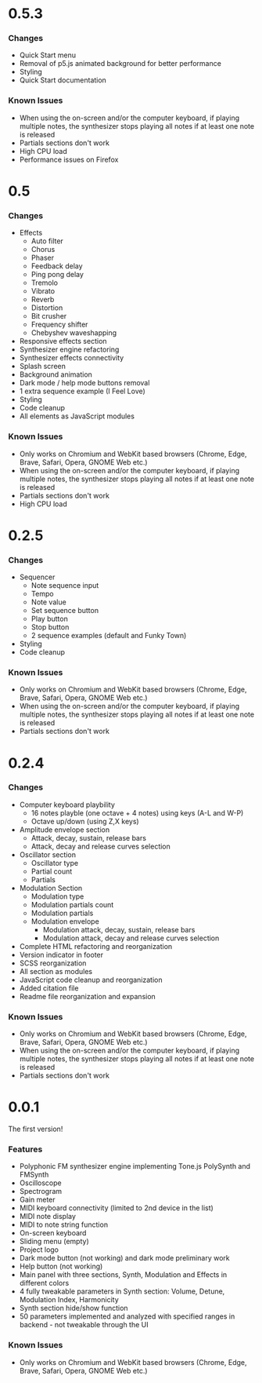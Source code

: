 # 0.5.3

### Changes
* Quick Start menu
* Removal of p5.js animated background for better performance
* Styling
* Quick Start documentation

### Known Issues
* When using the on-screen and/or the computer keyboard, if playing multiple notes, the synthesizer stops playing all notes if at least one note is released
* Partials sections don't work
* High CPU load
* Performance issues on Firefox

# 0.5

### Changes
* Effects
    * Auto filter
    * Chorus
    * Phaser
    * Feedback delay
    * Ping pong delay
    * Tremolo
    * Vibrato
    * Reverb
    * Distortion
    * Bit crusher
    * Frequency shifter
    * Chebyshev waveshapping
* Responsive effects section
* Synthesizer engine refactoring
* Synthesizer effects connectivity
* Splash screen
* Background animation
* Dark mode / help mode buttons removal
* 1 extra sequence example (I Feel Love)
* Styling
* Code cleanup
* All elements as JavaScript modules

### Known Issues
* Only works on Chromium and WebKit based browsers (Chrome, Edge, Brave, Safari, Opera, GNOME Web etc.)
* When using the on-screen and/or the computer keyboard, if playing multiple notes, the synthesizer stops playing all notes if at least one note is released
* Partials sections don't work
* High CPU load


# 0.2.5

### Changes

* Sequencer
    * Note sequence input
    * Tempo
    * Note value
    * Set sequence button
    * Play button
    * Stop button
    * 2 sequence examples (default and Funky Town)
* Styling 
* Code cleanup

### Known Issues
* Only works on Chromium and WebKit based browsers (Chrome, Edge, Brave, Safari, Opera, GNOME Web etc.)
* When using the on-screen and/or the computer keyboard, if playing multiple notes, the synthesizer stops playing all notes if at least one note is released
* Partials sections don't work


# 0.2.4

### Changes

* Computer keyboard playbility
    * 16 notes playble (one octave + 4 notes) using keys (A-L and W-P)
    * Octave up/down (using Z,X keys)
* Amplitude envelope section 
    * Attack, decay, sustain, release bars
    * Attack, decay and release curves selection
* Oscillator section
    * Oscillator type
    * Partial count
    * Partials
* Modulation Section
    * Modulation type
    * Modulation partials count
    * Modulation partials
    * Modulation envelope
        * Modulation attack, decay, sustain, release bars
        * Modulation attack, decay and release curves selection
* Complete HTML refactoring and reorganization
* Version indicator in footer
* SCSS reorganization
* All section as modules
* JavaScript code cleanup and reorganization
* Added citation file
* Readme file reorganization and expansion

### Known Issues
* Only works on Chromium and WebKit based browsers (Chrome, Edge, Brave, Safari, Opera, GNOME Web etc.)
* When using the on-screen and/or the computer keyboard, if playing multiple notes, the synthesizer stops playing all notes if at least one note is released
* Partials sections don't work


# 0.0.1

The first version!

### Features

* Polyphonic FM synthesizer engine implementing Tone.js PolySynth and FMSynth
* Oscilloscope
* Spectrogram
* Gain meter
* MIDI keyboard connectivity (limited to 2nd device in the list)
* MIDI note display
* MIDI to note string function
* On-screen keyboard
* Sliding menu (empty)
* Project logo
* Dark mode button (not working) and dark mode preliminary work
* Help button (not working)
* Main panel with three sections, Synth, Modulation and Effects in different colors
* 4 fully tweakable parameters in Synth section: Volume, Detune, Modulation Index, Harmonicity
* Synth section hide/show function
* 50 parameters implemented and analyzed with specified ranges in backend - not tweakable through the UI

### Known Issues
* Only works on Chromium and WebKit based browsers (Chrome, Edge, Brave, Safari, Opera, GNOME Web etc.)
